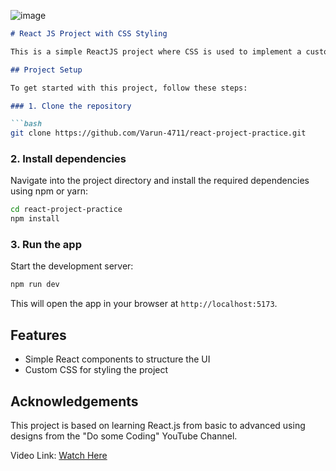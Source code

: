 ![image](https://github.com/user-attachments/assets/bfdc6e94-3f18-40ce-a324-509b4966ec33)
```markdown
# React JS Project with CSS Styling

This is a simple ReactJS project where CSS is used to implement a custom design. It demonstrates the use of React components and basic CSS styling to build a UI.

## Project Setup

To get started with this project, follow these steps:

### 1. Clone the repository

```bash
git clone https://github.com/Varun-4711/react-project-practice.git
```

### 2. Install dependencies

Navigate into the project directory and install the required dependencies using npm or yarn:

```bash
cd react-project-practice
npm install
```

### 3. Run the app

Start the development server:

```bash
npm run dev
```


This will open the app in your browser at `http://localhost:5173`.


## Features

- Simple React components to structure the UI
- Custom CSS for styling the project

## Acknowledgements

This project is based on learning React.js from basic to advanced using designs from the "Do some Coding" YouTube Channel.

Video Link: [Watch Here](https://www.youtube.com/watch?v=hrHIzqyq06U&list=PLPppPPmk0i3j_DW1T-UbryDVhBDgaAfEp&index=3)
```
